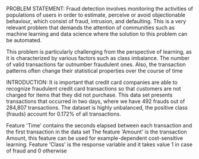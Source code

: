 PROBLEM STATEMENT:
  Fraud detection involves monitoring the activities of 
populations of users in order to estimate, perceive or avoid 
objectionable behaviour, which consist of fraud, intrusion, and 
defaulting. This is a very relevant problem that demands the 
attention of communities such as machine learning and data 
science where the solution to this problem can be automated.
  
  This problem is particularly challenging from the perspective of 
learning, as it is characterized by various factors such as class 
imbalance. The number of valid transactions far outnumber 
fraudulent ones. Also, the transaction patterns often change 
their statistical properties over the course of time

INTRODUCTION:
  It is important that credit card companies are able to recognize fraudulent credit card transactions so that customers are not charged for items that they did not purchase. This data set presents transactions that occurred in two days, where we have 492 frauds out of 284,807 transactions. The dataset is highly unbalanced, the positive class (frauds) account for 0.172% of all transactions.

Feature 'Time' contains the seconds elapsed between each transaction and the first transaction in the data set The feature 'Amount' is the transaction Amount, this feature can be used for example-dependent cost-sensitive learning. Feature 'Class' is the response variable and it takes value 1 in case of fraud and 0 otherwise

